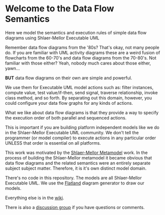 # Welcome to the Data Flow Semantics 

Here we model the semantics and execution rules of simple data flow diagrams using Shlaer-Mellor Executable UML

Remember data flow diagrams from the '80s? That's okay, not many people do.
If you are familiar with UML activity diagrams these are a weird fusion of flowcharts from the 60-70's and data flow diagrams from the 70-80's.
Not familiar with those either? Yeah, nobody much cares about those either, yawn...

**BUT** data flow diagrams on their own are simple and powerful.

We use them for Executable UML model actions such as: filter instances, compute value, test value/if-then, send signal, traverse relationship, invoke class method, and so forth. By separating out this domain, however, you could configure your data flow graphs for any kinds of actions.

What we like about data flow diagrams is that they provide a way to specify the execution order of both parallel and sequenced actions.

This is important if you are building platform independent models like we do in the Shlaer-Mellor Executable UML community.
We don't tell the programmer (or model compiler) to execute actions in any particular order UNLESS that order is essential on all platforms.

This work was motivated by the [Shlaer-Mellor Metamodel](https://github.com/modelint/shlaer-mellor-metamodel/wiki) work. In the process of building the Shlaer-Mellor metamodel it became obvious that data flow diagrams and the related semantics were an entirely separate subject subject matter. Therefore, it is it's own distinct model domain.

There's no code in this repository. The models are all Shlaer-Mellor Executable UML. We use the [Flatland](https://github.com/modelint/flatland-model-diagram-editor/wiki) diagram generator to draw our models.

Everything else is in the [wiki](https://github.com/modelint/dataflow-semantics/wiki).

There is also a [discussion group](https://github.com/modelint/dataflow-semantics/discussions) if you have questions or comments.
